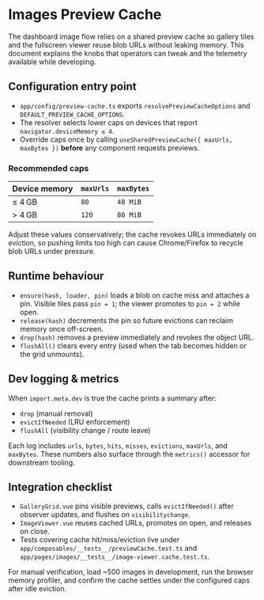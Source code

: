# Images Preview Cache

The dashboard image flow relies on a shared preview cache so gallery tiles and the fullscreen viewer reuse blob URLs without leaking memory. This document explains the knobs that operators can tweak and the telemetry available while developing.

## Configuration entry point

-   `app/config/preview-cache.ts` exports `resolvePreviewCacheOptions` and `DEFAULT_PREVIEW_CACHE_OPTIONS`.
-   The resolver selects lower caps on devices that report `navigator.deviceMemory ≤ 4`.
-   Override caps once by calling `useSharedPreviewCache({ maxUrls, maxBytes })` **before** any component requests previews.

### Recommended caps

| Device memory | `maxUrls` | `maxBytes` |
| ------------- | --------- | ---------- |
| ≤ 4 GB        | `80`      | `48 MiB`   |
| > 4 GB        | `120`     | `80 MiB`   |

Adjust these values conservatively; the cache revokes URLs immediately on eviction, so pushing limits too high can cause Chrome/Firefox to recycle blob URLs under pressure.

## Runtime behaviour

-   `ensure(hash, loader, pin)` loads a blob on cache miss and attaches a pin. Visible tiles pass `pin = 1`; the viewer promotes to `pin = 2` while open.
-   `release(hash)` decrements the pin so future evictions can reclaim memory once off-screen.
-   `drop(hash)` removes a preview immediately and revokes the object URL.
-   `flushAll()` clears every entry (used when the tab becomes hidden or the grid unmounts).

## Dev logging & metrics

When `import.meta.dev` is true the cache prints a summary after:

-   `drop` (manual removal)
-   `evictIfNeeded` (LRU enforcement)
-   `flushAll` (visibility change / route leave)

Each log includes `urls`, `bytes`, `hits`, `misses`, `evictions`, `maxUrls`, and `maxBytes`. These numbers also surface through the `metrics()` accessor for downstream tooling.

## Integration checklist

-   `GalleryGrid.vue` pins visible previews, calls `evictIfNeeded()` after observer updates, and flushes on `visibilitychange`.
-   `ImageViewer.vue` reuses cached URLs, promotes on open, and releases on close.
-   Tests covering cache hit/miss/eviction live under `app/composables/__tests__/previewCache.test.ts` and `app/pages/images/__tests__/image-viewer.cache.test.ts`.

For manual verification, load ~500 images in development, run the browser memory profiler, and confirm the cache settles under the configured caps after idle eviction.
